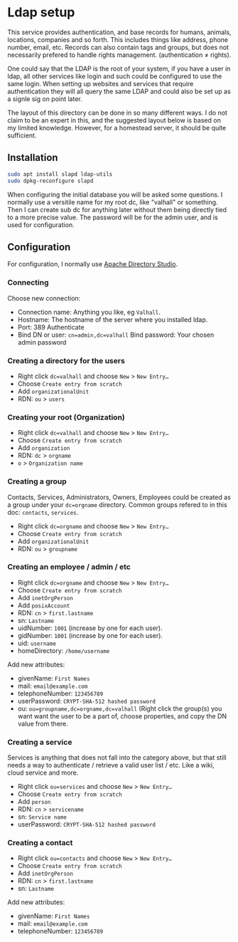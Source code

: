 Ldap setup
==========

This service provides authentication, and base records for humans, animals, locations, companies and so forth. This includes things like address, phone number, email, etc. Records can also contain tags and groups, but does not necessarily prefered to handle rights management. (authentication ≠ rights).

One could say that the LDAP is the root of your system, if you have a user in ldap, all other services like login and such could be configured to use the same login. When setting up websites and services that require authentication they will all query the same LDAP and could also be set up as a signle sig on point later.

The layout of this directory can be done in so many different ways. I do not claim to be an expert in this, and the suggested layout below is based on my limited knowledge. However, for a homestead server, it should be quite sufficient.

Installation
------------

```sh
sudo apt install slapd ldap-utils
sudo dpkg-reconfigure slapd
```

When configuring the initial database you will be asked some questions. I normally use a versitile name for my root dc, like "valhall" or something. Then I can create sub dc for anything later without them being directly tied to a more precise value.
The password will be for the admin user, and is used for configuration.

Configuration
-------------

For configuration, I normally use [Apache Directory Studio](http://directory.apache.org/studio/).

### Connecting ###

Choose new connection:
* Connection name: Anything you like, eg `Valhall`.
* Hostname: The hostname of the server where you installed ldap.
* Port: 389
Authenticate
* Bind DN or user: `cn=admin,dc=valhall`
Bind password: Your chosen admin password

### Creating a directory for the users ###

* Right click `dc=valhall` and choose `New` > `New Entry…`
* Choose `Create entry from scratch`
* Add `organizationalUnit`
* RDN: `ou` > `users`

### Creating your root (Organization) ###

* Right click `dc=valhall` and choose `New` > `New Entry…`
* Choose `Create entry from scratch`
* Add `organization`
* RDN: `dc` > `orgname`
* `o` > `Organization name`

### Creating a group ###

Contacts, Services, Administrators, Owners, Employees could be created as a group under your `dc=orgname` directory. Common groups refered to in this doc: `contacts`, `services`.

* Right click `dc=orgname` and choose `New` > `New Entry…`
* Choose `Create entry from scratch`
* Add `organizationalUnit`
* RDN: `ou` > `groupname`

### Creating an employee / admin / etc ###

* Right click `dc=orgname` and choose `New` > `New Entry…`
* Choose `Create entry from scratch`
* Add `inetOrgPerson`
* Add `posixAccount`
* RDN: `cn` > `first.lastname`
* sn: `Lastname`
* uidNumber: `1001` (increase by one for each user).
* gidNumber: `1001` (increase by one for each user).
* uid: `username`
* homeDirectory: `/home/username`

Add new attributes:
* givenName: `First Names`
* mail: `email@example.com`
* telephoneNumber: `123456789`
* userPassword: `CRYPT-SHA-512 hashed password`
* ou: `ou=groupname,dc=orgname,dc=valhall` (Right click the group(s) you want want the user to be a part of, choose properties, and copy the DN value from there.

### Creating a service ###

Services is anything that does not fall into the category above, but that still needs a way to authenticate / retrieve a valid user list / etc. Like a wiki, cloud service and more.

* Right click `ou=services` and choose `New` > `New Entry…`
* Choose `Create entry from scratch`
* Add `person`
* RDN: `cn` > `servicename`
* sn: `Service name`
* userPassword: `CRYPT-SHA-512 hashed password`

### Creating a contact ###

* Right click `ou=contacts` and choose `New` > `New Entry…`
* Choose `Create entry from scratch`
* Add `inetOrgPerson`
* RDN: `cn` > `first.lastname`
* sn: `Lastname`

Add new attributes:
* givenName: `First Names`
* mail: `email@example.com`
* telephoneNumber: `123456789`
